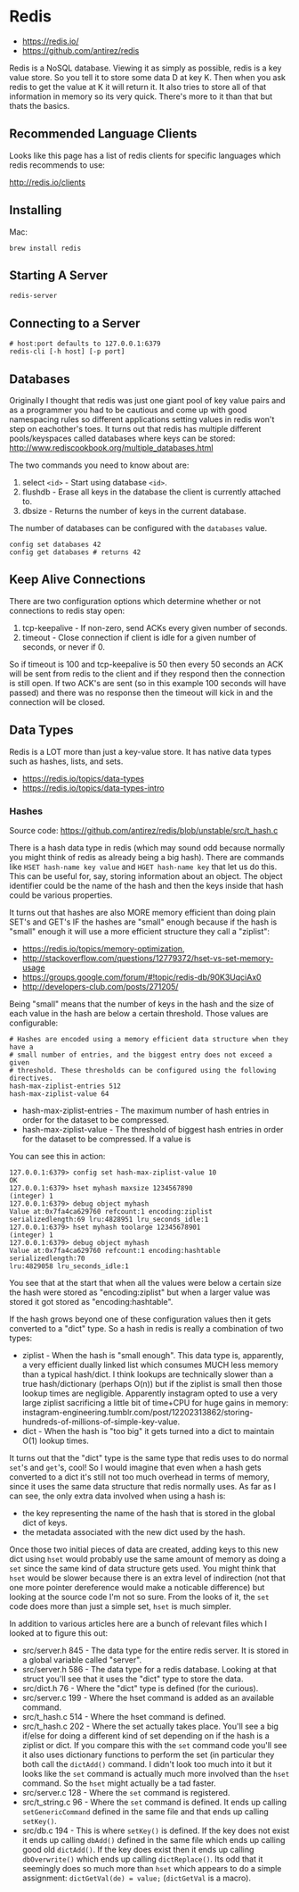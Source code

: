 Redis
=====

- https://redis.io/
- https://github.com/antirez/redis

Redis is a NoSQL database. Viewing it as simply as possible, redis is a key
value store. So you tell it to store some data D at key K. Then when you ask
redis to get the value at K it will return it. It also tries to store all of
that information in memory so its very quick. There's more to it than that but
thats the basics.

Recommended Language Clients
----------------------------

Looks like this page has a list of redis clients for specific languages which
redis recommends to use:

http://redis.io/clients


Installing
----------

Mac:

```
brew install redis
```

Starting A Server
-----------------

```
redis-server
```

Connecting to a Server
----------------------

```
# host:port defaults to 127.0.0.1:6379
redis-cli [-h host] [-p port]
```

Databases
---------

Originally I thought that redis was just one giant pool of key value pairs and
as a programmer you had to be cautious and come up with good namespacing rules
so different applications setting values in redis won't step on eachother's
toes. It turns out that redis has multiple different pools/keyspaces called
databases where keys can be stored:
http://www.rediscookbook.org/multiple_databases.html

The two commands you need to know about are:

1. select `<id>` - Start using database `<id>`.
2. flushdb - Erase all keys in the database the client is currently attached
   to.
3. dbsize - Returns the number of keys in the current database.

The number of databases can be configured with the `databases` value.

```
config set databases 42
config get databases # returns 42
```

Keep Alive Connections
----------------------

There are two configuration options which determine whether or not connections
to redis stay open:

1. tcp-keepalive - If non-zero, send ACKs every given number of seconds.
2. timeout - Close connection if client is idle for a given number of seconds,
   or never if 0.

So if timeout is 100 and tcp-keepalive is 50 then every 50 seconds an ACK will
be sent from redis to the client and if they respond then the connection is
still open. If two ACK's are sent (so in this example 100 seconds will have
passed) and there was no response then the timeout will kick in and the
connection will be closed.

Data Types
----------

Redis is a LOT more than just a key-value store. It has native data types such
as hashes, lists, and sets.

- https://redis.io/topics/data-types
- https://redis.io/topics/data-types-intro

### Hashes

Source code: https://github.com/antirez/redis/blob/unstable/src/t_hash.c

There is a hash data type in redis (which may sound odd because normally you
might think of redis as already being a big hash). There are commands like
`HSET hash-name key value` and `HGET hash-name key` that let us do this. This
can be useful for, say, storing information about an object. The object
identifier could be the name of the hash and then the keys inside that hash
could be various properties.

It turns out that hashes are also MORE memory efficient than doing plain SET's
and GET's IF the hashes are "small" enough because if the hash is "small"
enough it will use a more efficient structure they call a "ziplist":

- https://redis.io/topics/memory-optimization,
- http://stackoverflow.com/questions/12779372/hset-vs-set-memory-usage
- https://groups.google.com/forum/#!topic/redis-db/90K3UqciAx0
- http://developers-club.com/posts/271205/

Being "small" means that the number of keys in the hash and the size of each
value in the hash are below a certain threshold. Those values are
configurable:

```
# Hashes are encoded using a memory efficient data structure when they have a
# small number of entries, and the biggest entry does not exceed a given
# threshold. These thresholds can be configured using the following directives.
hash-max-ziplist-entries 512
hash-max-ziplist-value 64
```

- hash-max-ziplist-entries - The maximum number of hash entries in order for
  the dataset to be compressed.
- hash-max-ziplist-value - The threshold of biggest hash entries in order for
  the dataset to be compressed. If a value is 

You can see this in action:

```
127.0.0.1:6379> config set hash-max-ziplist-value 10
OK
127.0.0.1:6379> hset myhash maxsize 1234567890
(integer) 1
127.0.0.1:6379> debug object myhash
Value at:0x7fa4ca629760 refcount:1 encoding:ziplist serializedlength:69 lru:4828951 lru_seconds_idle:1
127.0.0.1:6379> hset myhash toolarge 12345678901
(integer) 1
127.0.0.1:6379> debug object myhash
Value at:0x7fa4ca629760 refcount:1 encoding:hashtable serializedlength:70
lru:4829058 lru_seconds_idle:1
```

You see that at the start that when all the values were below a certain size
the hash were stored as "encoding:ziplist" but when a larger value was stored
it got stored as "encoding:hashtable".

If the hash grows beyond one of these configuration values then it gets
converted to a "dict" type. So a hash in redis is really a combination of two
types:

- ziplist - When the hash is "small enough". This data type is, apparently, a
  very efficient dually linked list which consumes MUCH less memory than a
  typical hash/dict. I think lookups are technically slower than a true
  hash/dictionary (perhaps O(n)) but if the ziplist is small then those lookup
  times are negligible. Apparently instagram opted to use a very large ziplist
  sacrificing a little bit of time+CPU for huge gains in memory:
  instagram-engineering.tumblr.com/post/12202313862/storing-hundreds-of-millions-of-simple-key-value.
- dict - When the hash is "too big" it gets turned into a dict to maintain
  O(1) lookup times.

It turns out that the "dict" type is the same type that redis uses to do
normal `set`'s and `get`'s, cool! So I would imagine that even when a hash
gets converted to a dict it's still not too much overhead in terms of memory,
since it uses the same data structure that redis normally uses. As far as I
can see, the only extra data involved when using a hash is:

- the key representing the name of the hash that is stored in the global dict
  of keys.
- the metadata associated with the new dict used by the hash.

Once those two initial pieces of data are created, adding keys to this new
dict using `hset` would probably use the same amount of memory as doing a
`set` since the same kind of data structure gets used. You might think that
`hset` would be slower because there is an extra level of indirection (not
that one more pointer dereference would make a noticable difference) but
looking at the source code I'm not so sure. From the looks of it, the `set`
code does more than just a simple set, `hset` is much simpler.

In addition to various articles here are a bunch of relevant files which I
looked at to figure this out:

- src/server.h 845 - The data type for the entire redis server. It is stored
  in a global variable called "server".
- src/server.h 586 - The data type for a redis database. Looking at that
  struct you'll see that it uses the "dict" type to store the data.
- src/dict.h 76 - Where the "dict" type is defined (for the curious).
- src/server.c 199 - Where the hset command is added as an available command.
- src/t_hash.c 514 - Where the hset command is defined.
- src/t_hash.c 202 - Where the set actually takes place. You'll see a big
  if/else for doing a different kind of set depending on if the hash is a
  ziplist or dict. If you compare this with the `set` command code you'll see
  it also uses dictionary functions to perform the set (in particular they
  both call the `dictAdd()` command. I didn't look too much into it but it
  looks like the `set` command is actually much more involved than the `hset`
  command. So the `hset` might actually be a tad faster.
- src/server.c 128 - Where the `set` command is registered.
- src/t_string.c 96 - Where the `set` command is defined. It ends up calling
  `setGenericCommand` defined in the same file and that ends up calling
  `setKey()`. 
- src/db.c 194 - This is where `setKey()` is defined. If the key does not
  exist it ends up calling `dbAdd()` defined in the same file which ends up
  calling good old `dictAdd()`. If the key does exist then it ends up calling
  `dbOverwrite()` which ends up calling `dictReplace()`. Its odd that it
  seemingly does so much more than `hset` which appears to do a simple
  assignment: `dictGetVal(de) = value;` (`dictGetVal` is a macro).

